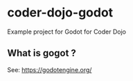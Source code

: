 # coder-dojo-godot
Example project for Godot for Coder Dojo

## What is gogot ?

See: https://godotengine.org/
